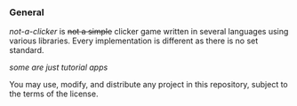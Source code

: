 ### General
*not-a-clicker* is ~~not a simple~~ clicker game written in several languages using various libraries. Every implementation is different as there is no set standard.

*some are just tutorial apps*

You may use, modify, and distribute any project in this repository, subject to the terms of the license.
